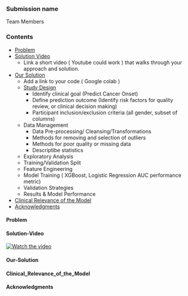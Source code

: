 ### Submission name

Team Members

### Contents

* [Problem](#Problem)
* [Solution Video](#Solution-Video)
  * Link a short video ( Youtube could work ) that walks through your approach and solution.
* [Our Solution](#Our-Solution)
  * Add a link to your code ( Google colab )
  * [Study Design](#Study-Design)
     * Identify clinical goal (Predict Cancer Onset)
     * Define prediction outcome (Identify risk factors for quality review, or clinical decision making)
     * Participant inclusion/exclusion criteria (all gender, subset of columns)
  * Data Management 
     * Data Pre-processing/ Cleansing/Transformations
      * Methods for removing and selection of outliers
      * Methods for poor quality or missing data
      * Descriptibe statistics
  * Exploratory Analysis
  * Training/Validation Split
  * Feature Engineering
  * Model Training ( XGBoost, Logistic Regression AUC performance metric)
  * Validation Strategies
  * Results & Model Performance
* [Clinical Relevance of the Model](#Clinical_Relevance_of_the_Model)
* [Acknowledgments](#acknowledgments)

#### Problem

#### Solution-Video


[![Watch the video](https://github.com/Code-and-Response/Liquid-Prep/blob/master/images/IBM-interview-video-image.png)](https://youtu.be/vOgCOoy_Bx0)

#### Our-Solution


#### Clinical_Relevance_of_the_Model

#### Acknowledgments
